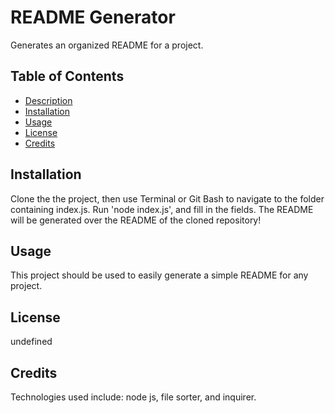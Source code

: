 # **README Generator**

Generates an organized README for a project.

## Table of Contents

 - [Description](#Description)
 - [Installation](#Installation)
 - [Usage](#Usage)
 - [License](#License)
 - [Credits](#Credits)

## Installation

  Clone the the project, then use Terminal or Git Bash to navigate to the folder containing index.js. Run 'node index.js', and fill in the fields. The README will be generated over the README of the cloned repository!

## Usage

  This project should be used to easily generate a simple README for any project.

## License

undefined

## Credits

Technologies used include: node js, file sorter, and inquirer.

